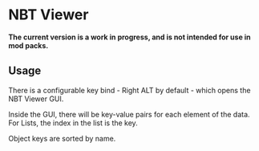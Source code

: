 # NBT Viewer

**The current version is a work in progress, and is not intended for use
in mod packs.**

## Usage

There is a configurable key bind - Right ALT by default - which opens the 
NBT Viewer GUI.

Inside the GUI, there will be key-value pairs for each element of the data.
For Lists, the index in the list is the key.

Object keys are sorted by name.